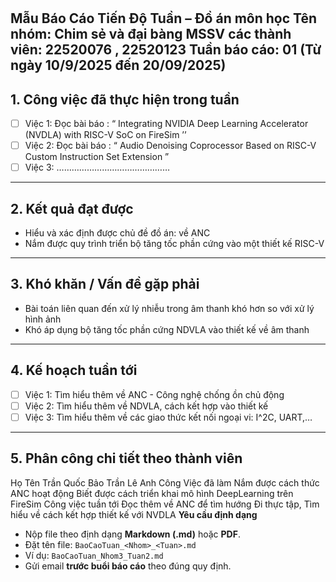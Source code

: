 #
 Mẫu Báo Cáo Tiến Độ Tuần – Đồ án môn học
**Tên nhóm:** Chim sẻ và đại bàng
**MSSV các thành viên:** 22520076 , 22520123
**Tuần báo cáo:** 01 (Từ ngày 10/9/2025 đến 20/09/2025)
---
## 1. Công việc đã thực hiện trong tuần
- [ ] Việc 1: Đọc bài báo : “ Integrating NVIDIA Deep Learning Accelerator
(NVDLA) with RISC-V SoC on FireSim ’’
- [ ] Việc 2: Đọc bài báo : “ Audio Denoising Coprocessor Based on RISC-V Custom
Instruction Set Extension ”
- [ ] Việc 3: ………………………………………
---
## 2. Kết quả đạt được
- Hiểu và xác định được chủ đề đồ án: về ANC
- Nắm được quy trình triển bộ tăng tốc phần cứng vào một thiết kế RISC-V
---
## 3. Khó khăn / Vấn đề gặp phải
- Bài toán liên quan đến xử lý nhiễu trong âm thanh khó hơn so với xử lý hình ảnh
- Khó áp dụng bộ tăng tốc phần cứng NDVLA vào thiết kế về âm thanh
---
## 4. Kế hoạch tuần tới
- [ ] Việc 1: Tìm hiểu thêm về ANC - Công nghệ chống ồn chủ động
- [ ] Việc 2: Tìm hiểu thêm về NDVLA, cách kết hợp vào thiết kế
- [ ] Việc 3: Tìm hiểu thêm về các giao thức kết nối ngoại vi: I^2C, UART,…
---
## 5. Phân công chi tiết theo thành viên
Họ Tên
Trần Quốc Bảo
Trần Lê Anh
Công Việc đã làm
Nắm được cách thức ANC
hoạt động
Biết được cách triển khai
mô hình DeepLearning
trên FireSim
Công việc tuần tới
Đọc thêm về ANC để tìm
hướng
Đi thực tập, Tìm hiểu về
cách kết hợp thiết kế với
NVDLA
**Yêu cầu định dạng**
- Nộp file theo định dạng **Markdown (.md)** hoặc **PDF**.
- Đặt tên file: `BaoCaoTuan_<Nhom>_<Tuan>.md`
- Ví dụ: `BaoCaoTuan_Nhom3_Tuan2.md`
- Gửi email **trước buổi báo cáo** theo đúng quy định.
